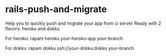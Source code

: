 rails-push-and-migrate
==========

Help you to quickly push and migrate your app from ci server
Ready with 2 flavors: heroku and dokku

For heroku:
rapam heroku your-heroku-app your-branch

For dokku:
rapam dokku ssh://your-dokku:dokku your-branch
